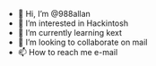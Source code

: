 - 👋 Hi, I’m @988allan
- 👀 I’m interested in Hackintosh
- 🌱 I’m currently learning kext
- 💞️ I’m looking to collaborate on mail
- 📫 How to reach me e-mail

<!---
988allan/988allan is a ✨ special ✨ repository because its `README.md` (this file) appears on your GitHub profile.
You can click the Preview link to take a look at your changes.
--->
